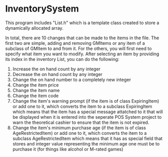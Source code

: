 # InventorySystem

This program includes "List.h" which is a template class created to store a dynamically allocated array.

In total, there are 10 changes that can be made to the items in the file. The first two are simple, adding and removing GMItems or any item of a subclass of GMItem to and from it. For the others, you will first need to specify what item you want to modify. After selecting an item by providing its index in the inventory List, you can do the following:
  
 1) Increase the on hand count by any integer
 2) Decrease the on hand count by any integer
 3) Change the on hand number to a completely new integer
 4) Change the item price
 5) Change the item name
 6) Change the item code
 7) Change the item's warning prompt (if the item is of class ExpiringItem) or add one to it, which converts the item to a
    subclass ExpiringItem which means that the item has a special message attatched to it that will be displayed when it is
    entered into the seperate POS System project to warn the theoretical cashier to ensure that the item is not expired.
 8) Change the item's minimum purchase age (if the item is of class AgeRestrictedItem) or add one to it, which converts the
    item to a subclass AgeRestrictedItem which means that it has as special field that stores and integer value representing
    the minimum age one must be to purchase it (for things like alcohol or M-rated games)
